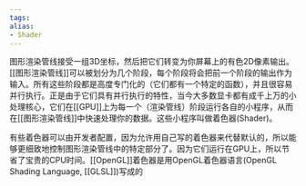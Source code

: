 ```yaml
---
tags: 
alias:
- Shader
---
```


图形渲染管线接受一组3D坐标，然后把它们转变为你屏幕上的有色2D像素输出。[[图形渲染管线]]可以被划分为几个阶段，每个阶段将会把前一个阶段的输出作为输入。所有这些阶段都是高度专门化的（它们都有一个特定的函数），并且很容易并行执行。正是由于它们具有并行执行的特性，当今大多数显卡都有成千上万的小处理核心，它们在[[GPU]]上为每一个（渲染管线）阶段运行各自的小程序，从而在[[图形渲染管线]]中快速处理你的数据。这些小程序叫做着色器(Shader)。

有些着色器可以由开发者配置，因为允许用自己写的着色器来代替默认的，所以能够更细致地控制图形渲染管线中的特定部分了。因为它们运行在GPU上，所以节省了宝贵的CPU时间。[[OpenGL]]着色器是用OpenGL着色器语言(OpenGL Shading Language, [[GLSL]])写成的


